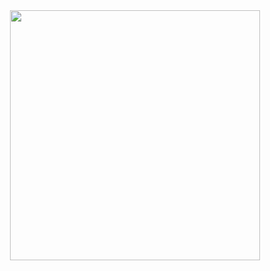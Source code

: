 <div align='center'>
  <img src='https://github.com/user-attachments/assets/3a2f7d68-bb7c-4a80-b529-a0cb2aa5125b' width='400px'/>
</div>
